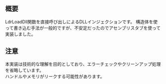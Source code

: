   ## 概要
  LdrLoadDll関数を直接呼び出しによるDLLインジェクションです。
  構造体を使って書き込む手法が一般的ですが、不安定だったのでアセンブリスタブを使って実装しました。
  
## 注意
本実装は技術的な理解を目的としており、エラーチェックやクリーンアップ処理を省略しています。   
ハンドルやメモリがリークする可能性があります。
